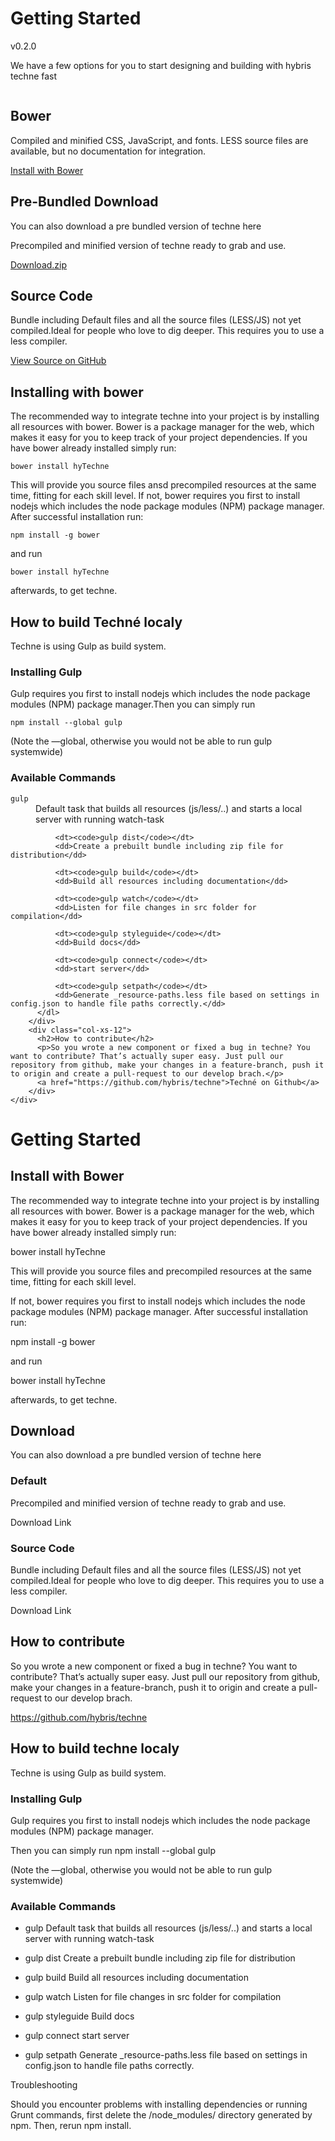 <div class="hyDownloadPage container-fluid" >
    <div class="page-header">
        <h1 class="">Getting Started</h1>
        <p class="">v0.2.0</p>
        <p class="">We have a few options for you to start designing and building with hybris techne fast</p>
    </div>
    <div class="row">
        <div class="col-xs-12 col-md-6"></div>
    </div>
    <div class="row column definitions">
        <div class="col-xs-12 col-md-4">
          <h2>Bower</h2>
          <p>Compiled and minified CSS, JavaScript, and fonts. LESS source files are available, but no documentation for integration.</p>
	        <a class="btn btn-warning" href="https://libraries.io/bower/hyTechne">Install with Bower</a>
        </div>
        <div class="col-xs-12 col-md-4">
          <h2>Pre-Bundled Download</h2>
          You can also download a pre bundled version of techne here
          <p>Precompiled and minified version of techne ready to grab and use.</p>
          <a class="btn btn-warning" href="/public/release-archive">Download.zip</a>
        </div>
        <div class="col-xs-12 col-md-4">
        <h2>Source Code</h2>
	        <p>Bundle including Default files and all the source files (LESS/JS) not yet compiled.Ideal for people who love to dig deeper. 
	        This requires you to use a less compiler.</p>
	        <a class="btn btn-warning" href="https://github.com/hybris/techne">View Source on GitHub</a>
        </div>
        <div class="col-xs-12">
          <h2 class="">Installing with bower</h2>
          <p>
            The recommended way to integrate techne into your project is by installing all resources with bower. Bower is a package manager for the web, which makes it easy for you to keep track of your project dependencies. If you have bower already installed simply run:
          </p>
          <code>bower install hyTechne</code>
          <p>  
            This will provide you source files ansd precompiled resources at the same time, fitting for each skill level.
            If not, bower requires you first to install nodejs which includes the node package modules (NPM) package manager. After successful installation run:
          </p>  
          <code>npm install -g bower</code>
          <p>and run</p> 
          <code>bower install hyTechne</code> 
          <p>afterwards, to get techne.</p>
        </div>
        <div class="col-xs-12">
          <h2 class="">How to build Techné localy</h2>
          <p>
            Techne is using Gulp as build system. 
          </p>
          <h3>Installing Gulp</h3>
          <p>
            Gulp requires you first to install nodejs which includes the node package modules (NPM) package manager.Then you can simply run 
          </p>
          <code>npm install --global gulp</code>
          <p>(Note the —global, otherwise you would not be able to run gulp systemwide)</p>
          <h3>Available Commands</h3>
          <dl>
	          <dt><code>gulp</code></dt>
	          <dd>Default task that builds all resources (js/less/..) and starts a local server with running watch-task</dd>
	          
	          <dt><code>gulp dist</code></dt>
	          <dd>Create a prebuilt bundle including zip file for distribution</dd>
	          
	          <dt><code>gulp build</code></dt>
	          <dd>Build all resources including documentation</dd>
	          
	          <dt><code>gulp watch</code></dt>
	          <dd>Listen for file changes in src folder for compilation</dd>
	          
	          <dt><code>gulp styleguide</code></dt>
	          <dd>Build docs</dd>
	          
	          <dt><code>gulp connect</code></dt>
	          <dd>start server</dd>
	          
	          <dt><code>gulp setpath</code></dt>
	          <dd>Generate _resource-paths.less file based on settings in config.json to handle file paths correctly.</dd>
          </dl>
        </div>
        <div class="col-xs-12">
          <h2>How to contribute</h2>
          <p>So you wrote a new component or fixed a bug in techne? You want to contribute? That’s actually super easy. Just pull our repository from github, make your changes in a feature-branch, push it to origin and create a pull-request to our develop brach.</p>
          <a href="https://github.com/hybris/techne">Techné on Github</a>
        </div>
    </div>
    
</div>


# Getting Started

## Install with Bower

The recommended way to integrate techne into your project is by installing all resources with bower. Bower is a package manager for the web, which makes it easy for you to keep track of your project dependencies. If you have bower already installed simply run:  

bower install hyTechne

This will provide you source files and precompiled resources at the same time, fitting for each skill level. 

If not, bower requires you first to install nodejs which includes the node package modules (NPM) package manager. After successful installation run:

npm install -g bower

and run 

bower install hyTechne 

afterwards, to get techne. 


## Download

You can also download a pre bundled version of techne here

### Default
Precompiled and minified version of techne ready to grab and use. 

Download Link

### Source Code 
Bundle including Default files and all the source files (LESS/JS) not yet compiled.Ideal for people who love to dig deeper. 
This requires you to use a less compiler.

Download Link

## How to contribute 

So you wrote a new component or fixed a bug in techne? You want to contribute? That’s actually super easy. Just pull our repository from github, make your changes in a feature-branch, push it to origin and create a pull-request to our develop brach. 

https://github.com/hybris/techne

## How to build techne localy

Techne is using Gulp as build system. 

### Installing Gulp 
Gulp requires you first to install nodejs which includes the node package modules (NPM) package manager. 

Then you can simply run 
npm install --global gulp

(Note the —global, otherwise you would not be able to run gulp systemwide) 

### Available Commands

- gulp
Default task that builds all resources (js/less/..) and starts a local server with running watch-task

- gulp dist
Create a prebuilt bundle including zip file for distribution

- gulp build
Build all resources including documentation

- gulp watch
Listen for file changes in src folder for compilation

- gulp styleguide
Build docs

- gulp connect
start server

- gulp setpath
Generate _resource-paths.less file based on settings in config.json to handle file paths correctly. 


Troubleshooting

Should you encounter problems with installing dependencies or running Grunt commands, first delete the /node_modules/ directory generated by npm. Then, rerun npm install.